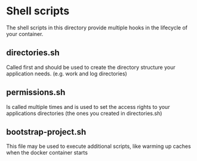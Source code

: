 # Shell scripts
The shell scripts in this directory provide multiple hooks in the lifecycle of your container.

## directories.sh
Called first and should be used to create the directory structure your application needs. (e.g. work and log directories)

## permissions.sh
Is called multiple times and is used to set the access rights to your applications directories (the ones you created in directories.sh)

## bootstrap-project.sh
This file may be used to execute additional scripts, like warming up caches when the docker container starts